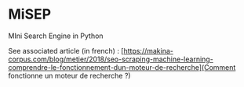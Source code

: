 # MiSEP
MIni Search Engine in Python

See associated article (in french) : [https://makina-corpus.com/blog/metier/2018/seo-scraping-machine-learning-comprendre-le-fonctionnement-dun-moteur-de-recherche](Comment fonctionne un moteur de recherche ?)
